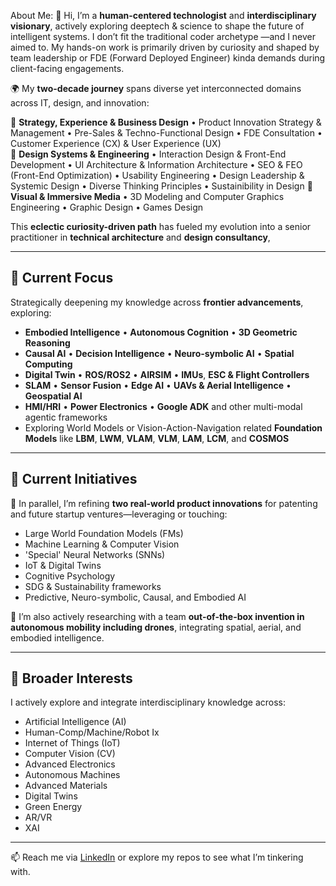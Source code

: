 
About Me: 
👋  Hi, I’m a **human-centered technologist** and **interdisciplinary visionary**, actively exploring deeptech & science to shape the future of intelligent systems. 
    I don’t fit the traditional coder archetype —and I never aimed to. My hands-on work is primarily driven by curiosity and shaped by team leadership or FDE (Forward Deployed Engineer) kinda demands during client-facing engagements.

🌍  My **two-decade journey** spans diverse yet interconnected domains across IT, design, and innovation: 

🧭  **Strategy, Experience & Business Design** • Product Innovation Strategy & Management • Pre-Sales & Techno-Functional Design • FDE Consultation • Customer Experience (CX) & User Experience (UX)  
🧠  **Design Systems & Engineering** • Interaction Design & Front-End Development • UI Architecture & Information Architecture • SEO & FEO (Front-End Optimization) • Usability Engineering • Design Leadership & Systemic Design • Diverse Thinking Principles  • Sustainibility in Design
🎨  **Visual & Immersive Media** • 3D Modeling and Computer Graphics Engineering • Graphic Design • Games Design 

This **eclectic curiosity-driven path** has fueled my evolution into a senior practitioner in **technical architecture** and **design consultancy**, 


---
## 🌱 Current Focus

Strategically deepening my knowledge across **frontier advancements**, exploring:

- **Embodied Intelligence** • **Autonomous Cognition** • **3D Geometric Reasoning**
- **Causal AI** • **Decision Intelligence** • **Neuro-symbolic AI** • **Spatial Computing**
- **Digital Twin**  •  **ROS/ROS2**  •  **AIRSIM**  •  **IMUs**, **ESC & Flight Controllers**
- **SLAM**  •  **Sensor Fusion**  •  **Edge AI**  • **UAVs & Aerial Intelligence**  • **Geospatial AI**
- **HMI/HRI**  •  **Power Electronics**  •  **Google ADK** and other multi-modal agentic frameworks
- Exploring World Models or Vision-Action-Navigation related **Foundation Models** like **LBM**, **LWM**, **VLAM**, **VLM**, **LAM**, **LCM**, and **COSMOS**


---
## 🧪 Current Initiatives

🔬 In parallel, I’m refining **two real-world product innovations** for patenting and future startup ventures—leveraging or touching:

- Large World Foundation Models (FMs)
- Machine Learning & Computer Vision
- 'Special' Neural Networks (SNNs)
- IoT & Digital Twins
- Cognitive Psychology
- SDG & Sustainability frameworks
- Predictive, Neuro-symbolic, Causal, and Embodied AI

🚁 I’m also actively researching with a team **out-of-the-box invention in autonomous mobility including drones**, integrating spatial, aerial, and embodied intelligence.


---
## 👀 Broader Interests

I actively explore and integrate interdisciplinary knowledge across:

- Artificial Intelligence (AI)
- Human-Comp/Machine/Robot Ix
- Internet of Things (IoT)
- Computer Vision (CV)
- Advanced Electronics
- Autonomous Machines
- Advanced Materials
- Digital Twins
- Green Energy
- AR/VR
- XAI


---
📫 Reach me via [LinkedIn](#) or explore my repos to see what I’m tinkering with.


